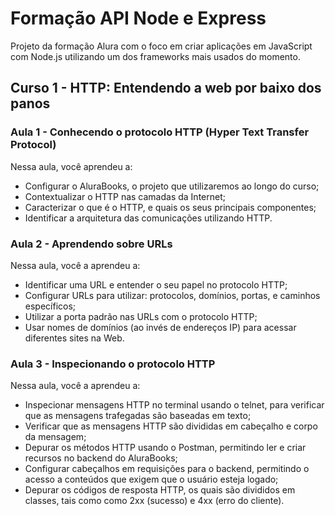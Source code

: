 # Formação API Node e Express

Projeto da formação Alura com o foco em criar aplicações em JavaScript com Node.js utilizando um dos frameworks mais usados do momento.

## Curso 1 - HTTP: Entendendo a web por baixo dos panos

### Aula 1 - Conhecendo o protocolo HTTP (Hyper Text Transfer Protocol)

Nessa aula, você aprendeu a:

- Configurar o AluraBooks, o projeto que utilizaremos ao longo do curso;
- Contextualizar o HTTP nas camadas da Internet;
- Caracterizar o que é o HTTP, e quais os seus principais componentes;
- Identificar a arquitetura das comunicações utilizando HTTP.

### Aula 2 - Aprendendo sobre URLs

Nessa aula, você a aprendeu a:

- Identificar uma URL e entender o seu papel no protocolo HTTP;
- Configurar URLs para utilizar: protocolos, domínios, portas, e caminhos específicos;
- Utilizar a porta padrão nas URLs com o protocolo HTTP;
- Usar nomes de domínios (ao invés de endereços IP) para acessar diferentes sites na Web.

### Aula 3 - Inspecionando o protocolo HTTP

Nessa aula, você a aprendeu a:

- Inspecionar mensagens HTTP no terminal usando o telnet, para verificar que as mensagens trafegadas são baseadas em texto;
- Verificar que as mensagens HTTP são divididas em cabeçalho e corpo da mensagem;
- Depurar os métodos HTTP usando o Postman, permitindo ler e criar recursos no backend do AluraBooks;
- Configurar cabeçalhos em requisições para o backend, permitindo o acesso a conteúdos que exigem que o usuário esteja logado;
- Depurar os códigos de resposta HTTP, os quais são divididos em classes, tais como como 2xx (sucesso) e 4xx (erro do cliente).

